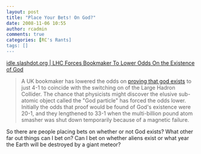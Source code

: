 ```yaml
---
layout: post
title: "Place Your Bets! On God?"
date: 2008-11-06 10:55
author: rcadmin
comments: true
categories: [RC's Rants]
tags: []
---
```

<a href="http://idle.slashdot.org/article.pl?sid=08/11/05/1516236&amp;from=rss">idle.slashdot.org | LHC Forces Bookmaker To Lower Odds On the Existence of God</a>
<blockquote>A UK bookmaker has lowered the odds on <a href="http://www.telegraph.co.uk/news/newstopics/religion/3374240/Paddy-Power-offers-odds-of-4-1-that-God-exists.html">proving that god exists</a> to just 4-1 to coincide with the switching on of the Large Hadron Collider. The chance that physicists might discover the elusive sub-atomic object called the "God particle" has forced the odds lower. Initially the odds that proof would be found of God's existence were 20-1, and they lengthened to 33-1 when the multi-billion pound atom smasher was shut down temporarily because of a magnetic failure.</blockquote>
So there are people placing bets on whether or not God exists? What other far out things can I bet on? Can I bet on whether aliens exist or what year the Earth will be destroyed by a giant meteor?
